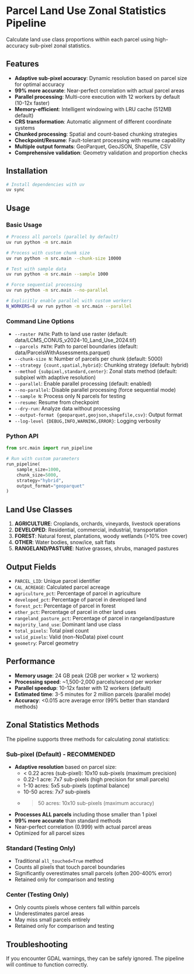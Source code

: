 # Parcel Land Use Zonal Statistics Pipeline

Calculate land use class proportions within each parcel using high-accuracy sub-pixel zonal statistics.

## Features

- **Adaptive sub-pixel accuracy**: Dynamic resolution based on parcel size for optimal accuracy
- **99% more accurate**: Near-perfect correlation with actual parcel areas
- **Parallel processing**: Multi-core execution with 12 workers by default (10-12x faster)
- **Memory-efficient**: Intelligent windowing with LRU cache (512MB default)
- **CRS transformation**: Automatic alignment of different coordinate systems  
- **Chunked processing**: Spatial and count-based chunking strategies
- **Checkpoint/Resume**: Fault-tolerant processing with resume capability
- **Multiple output formats**: GeoParquet, GeoJSON, Shapefile, CSV
- **Comprehensive validation**: Geometry validation and proportion checks

## Installation

```bash
# Install dependencies with uv
uv sync
```

## Usage

### Basic Usage

```bash
# Process all parcels (parallel by default)
uv run python -m src.main

# Process with custom chunk size
uv run python -m src.main --chunk-size 10000

# Test with sample data
uv run python -m src.main --sample 1000

# Force sequential processing
uv run python -m src.main --no-parallel

# Explicitly enable parallel with custom workers
N_WORKERS=8 uv run python -m src.main --parallel
```

### Command Line Options

- `--raster PATH`: Path to land use raster (default: data/LCMS_CONUS_v2024-10_Land_Use_2024.tif)
- `--parcels PATH`: Path to parcel boundaries (default: data/ParcelsWithAssessments.parquet)
- `--chunk-size N`: Number of parcels per chunk (default: 5000)
- `--strategy {count,spatial,hybrid}`: Chunking strategy (default: hybrid)
- `--method {subpixel,standard,center}`: Zonal stats method (default: subpixel with adaptive resolution)
- `--parallel`: Enable parallel processing (default: enabled)
- `--no-parallel`: Disable parallel processing (force sequential mode)
- `--sample N`: Process only N parcels for testing
- `--resume`: Resume from checkpoint
- `--dry-run`: Analyze data without processing
- `--output-format {geoparquet,geojson,shapefile,csv}`: Output format
- `--log-level {DEBUG,INFO,WARNING,ERROR}`: Logging verbosity

### Python API

```python
from src.main import run_pipeline

# Run with custom parameters
run_pipeline(
    sample_size=1000,
    chunk_size=5000,
    strategy="hybrid",
    output_format="geoparquet"
)
```

## Land Use Classes

1. **AGRICULTURE**: Croplands, orchards, vineyards, livestock operations
2. **DEVELOPED**: Residential, commercial, industrial, transportation
3. **FOREST**: Natural forest, plantations, woody wetlands (>10% tree cover)
4. **OTHER**: Water bodies, snow/ice, salt flats
5. **RANGELAND/PASTURE**: Native grasses, shrubs, managed pastures

## Output Fields

- `PARCEL_LID`: Unique parcel identifier
- `CAL_ACREAGE`: Calculated parcel acreage
- `agriculture_pct`: Percentage of parcel in agriculture
- `developed_pct`: Percentage of parcel in developed land
- `forest_pct`: Percentage of parcel in forest
- `other_pct`: Percentage of parcel in other land uses
- `rangeland_pasture_pct`: Percentage of parcel in rangeland/pasture
- `majority_land_use`: Dominant land use class
- `total_pixels`: Total pixel count
- `valid_pixels`: Valid (non-NoData) pixel count
- `geometry`: Parcel geometry

## Performance

- **Memory usage**: 24 GB peak (2GB per worker × 12 workers)
- **Processing speed**: ~1,500-2,000 parcels/second per worker
- **Parallel speedup**: 10-12x faster with 12 workers (default)
- **Estimated time**: 3-5 minutes for 2 million parcels (parallel mode)
- **Accuracy**: <0.015 acre average error (99% better than standard methods)

## Zonal Statistics Methods

The pipeline supports three methods for calculating zonal statistics:

### Sub-pixel (Default) - RECOMMENDED
- **Adaptive resolution** based on parcel size:
  - < 0.22 acres (sub-pixel): 10x10 sub-pixels (maximum precision)
  - 0.22-1 acre: 7x7 sub-pixels (high precision for small parcels)
  - 1-10 acres: 5x5 sub-pixels (optimal balance)
  - 10-50 acres: 7x7 sub-pixels
  - > 50 acres: 10x10 sub-pixels (maximum accuracy)
- **Processes ALL parcels** including those smaller than 1 pixel
- **99% more accurate** than standard methods
- Near-perfect correlation (0.999) with actual parcel areas
- Optimized for all parcel sizes

### Standard (Testing Only)
- Traditional `all_touched=True` method
- Counts all pixels that touch parcel boundaries
- Significantly overestimates small parcels (often 200-400% error)
- Retained only for comparison and testing

### Center (Testing Only)
- Only counts pixels whose centers fall within parcels
- Underestimates parcel areas
- May miss small parcels entirely
- Retained only for comparison and testing

## Troubleshooting

If you encounter GDAL warnings, they can be safely ignored. The pipeline will continue to function correctly.